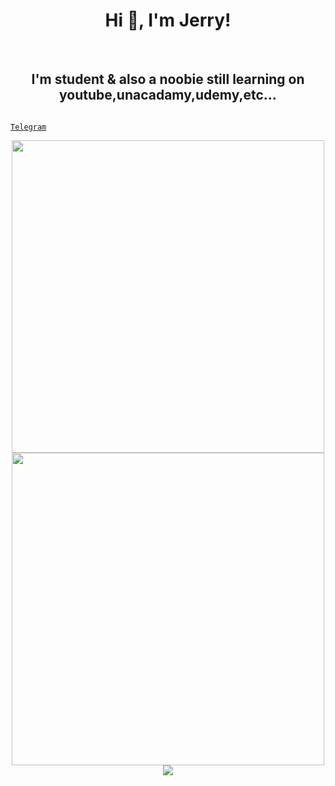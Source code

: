 <h1 align="center">Hi 👋, I'm Jerry!</h1>
<br>

<h2 align="center">I'm student & also a noobie still learning on youtube,unacadamy,udemy,etc... </h2> 

<code><a href="telegram.me/elonmuskme" title="Telegram"> Telegram</a></code>
<p align = "center">
  
  <img src = "https://github-readme-stats.vercel.app/api?username=Killersparrow0&show_icons=true&theme=midnight-purple" width = 500>
  
  <img src = "https://github-readme-streak-stats.herokuapp.com?user=Killersparrow0&theme=midnight-purple&hide_border=true" width = 500>
  
  <img align="center" src="https://github-readme-stats.vercel.app/api/top-langs/?username=Killersparrow0&theme=midnight-purple" />
  
</p>
